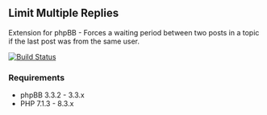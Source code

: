 ## Limit Multiple Replies
Extension for phpBB - Forces a waiting period between two posts in a topic if the last post was from the same user.

[![Build Status](https://github.com/LukeWCS/limit-multiple-replies/workflows/Tests/badge.svg)](https://github.com/LukeWCS/limit-multiple-replies/actions)

### Requirements
* phpBB 3.3.2 - 3.3.x
* PHP 7.1.3 - 8.3.x

